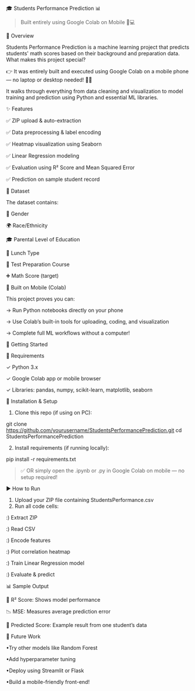 🎓 Students Performance Prediction 📊

> Built entirely using Google Colab on Mobile 📱💻



📌 Overview

Students Performance Prediction is a machine learning project that predicts students' math scores based on their background and preparation data. What makes this project special?

👉 It was entirely built and executed using Google Colab on a mobile phone — no laptop or desktop needed! 💪📱

It walks through everything from data cleaning and visualization to model training and prediction using Python and essential ML libraries.





✨ Features

✅ ZIP upload & auto-extraction

✅ Data preprocessing & label encoding

✅ Heatmap visualization using Seaborn

✅ Linear Regression modeling

✅ Evaluation using R² Score and Mean Squared Error

✅ Prediction on sample student record





📁 Dataset

The dataset contains:

👤 Gender

🌍 Race/Ethnicity

🎓 Parental Level of Education

🍱 Lunch Type

📘 Test Preparation Course

➕ Math Score (target)





📱 Built on Mobile (Colab)

This project proves you can:

-> Run Python notebooks directly on your phone

-> Use Colab’s built-in tools for uploading, coding, and visualization

-> Complete full ML workflows without a computer!





🚀 Getting Started

🧰 Requirements

✓ Python 3.x

✓ Google Colab app or mobile browser

✓ Libraries: pandas, numpy, scikit-learn, matplotlib, seaborn






🔧 Installation & Setup

1. Clone this repo (if using on PC):

git clone https://github.com/yourusername/StudentsPerformancePrediction.git
cd StudentsPerformancePrediction

2. Install requirements (if running locally):

pip install -r requirements.txt

> ✅ OR simply open the .ipynb or .py in Google Colab on mobile — no setup required!





▶️ How to Run

1. Upload your ZIP file containing StudentsPerformance.csv
2. Run all code cells:

:) Extract ZIP

:) Read CSV

:) Encode features

:) Plot correlation heatmap

:) Train Linear Regression model

:) Evaluate & predict






📊 Sample Output

🔎 R² Score: Shows model performance

📉 MSE: Measures average prediction error

🎯 Predicted Score: Example result from one student’s data





🔮 Future Work

•Try other models like Random Forest

•Add hyperparameter tuning

•Deploy using Streamlit or Flask

•Build a mobile-friendly front-end!



